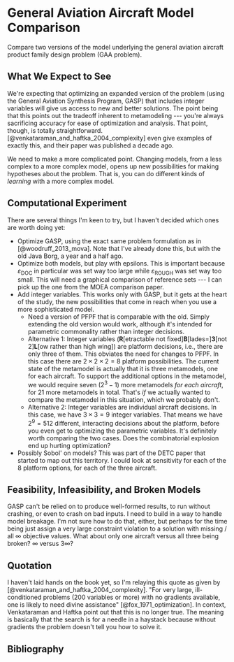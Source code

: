 # General Aviation Aircraft Model Comparison

Compare two versions of the model underlying the general aviation aircraft product family design problem (GAA problem).

## What We Expect to See

We're expecting that optimizing an expanded version of the problem (using the General Aviation Synthesis Program, GASP) that includes integer variables will give us access to new and better solutions.
    The point being that this points out the tradeoff inherent to metamodeling --- you're always sacrificing accuracy for ease of optimization and analysis.
    That point, though, is totally straightforward.
    [@venkataraman_and_haftka_2004_complexity] even give examples of exactly this, and their paper was published a decade ago.

We need to make a more complicated point.
    Changing models, from a less complex to a more complex model, opens up new possibilities for making hypotheses about the problem.
    That is, you can do different kinds of *learning* with a more complex model.

## Computational Experiment

There are several things I'm keen to try, but I haven't decided which ones are worth doing yet:

* Optimize GASP, using the exact same problem formulation as in [@woodruff_2013_mova].
    Note that I've already done this, but with the old Java Borg, a year and a half ago.
* Optimize both models, but play with epsilons.
    This is important because $\varepsilon_\textrm{DOC}$ in particular was set way too large while $\varepsilon_\textrm{ROUGH}$ was set way too small.
    This will need a graphical comparison of reference sets --- I can pick up the one from the MOEA comparison paper.
* Add integer variables.
    This works only with GASP, but it gets at the heart of the study, the new possibilities that come in reach when you use a more sophisticated model.
    - Need a version of PFPF that is comparable with the old.
        Simply extending the old version would work, although it's intended for parametric commonality rather than integer decisions.
    - Alternative 1: Integer variables (**R**\[etractable not fixed\]**B**\[lades=\]**3**\[not 2\]**L**\[ow rather than high wing\]) are platform decisions, i.e., there are only three of them.
        This obviates the need for changes to PFPF.
        In this case there are $2\times 2 \times 2 = 8$ platform possibilities.
        The current state of the metamodel is actually that it is three metamodels, one for each aircraft.
        To support the additional options in the metamodel, we would require seven ($2^3-1$) more metamodels *for each aircraft*, for 21 more metamodels in total.
        That's *if* we actually wanted to compare the metamodel in this situation, which we probably don't.
    - Alternative 2: Integer variables are individual aircraft decisions.
        In this case, we have $3\times 3=9$ integer variables.
        That means we have $2^9=512$ different, interacting decisions about the platform, before you even get to optimizing the parametric variables.
        It's definitely worth comparing the two cases.
        Does the combinatorial explosion end up hurting optimization?
* Possibly Sobol' on models?
    This was part of the DETC paper that started to map out this territory.
    I could look at sensitivity for each of the 8 platform options, for each of the three aircraft.

## Feasibility, Infeasibility, and Broken Models

GASP can't be relied on to produce well-formed results, to run without crashing, or even to crash on bad inputs.
    I need to build in a way to handle model breakage.
    I'm not sure how to do that, either, but perhaps for the time being just assign a very large constraint violation to a solution with missing / all $\infty$ objective values.
    What about only one aircraft versus all three being broken?  $\infty$ versus $3\infty$?

## Quotation

I haven't laid hands on the book yet, so I'm relaying this quote as given by [@venkataraman_and_haftka_2004_complexity].
    "For very large, ill-conditioned problems (200 variables or more) with no gradients available, one is likely to need divine assistance" [@fox_1971_optimization].
    In context, Venkataraman and Haftka point out that this is no longer true.
    The meaning is basically that the search is for a needle in a haystack because without gradients the problem doesn't tell you how to solve it.

## Bibliography

<!--
vim:ts=4:sw=4:expandtab:wrap lbr
-->
